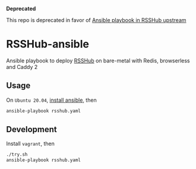 **Deprecated**

This repo is deprecated in favor of [Ansible playbook in RSSHub upstream](https://github.com/DIYgod/RSSHub/tree/master/scripts/ansible)

# RSSHub-ansible
Ansible playbook to deploy [RSSHub](https://github.com/DIYgod/RSSHub) on bare-metal with Redis, browserless and Caddy 2


## Usage
On `Ubuntu 20.04`, [install ansible](https://www.digitalocean.com/community/tutorials/how-to-install-and-configure-ansible-on-ubuntu-20-04), then

```bash
ansible-playbook rsshub.yaml
```


## Development
Install `vagrant`, then

```bash
./try.sh
ansible-playbook rsshub.yaml
```
